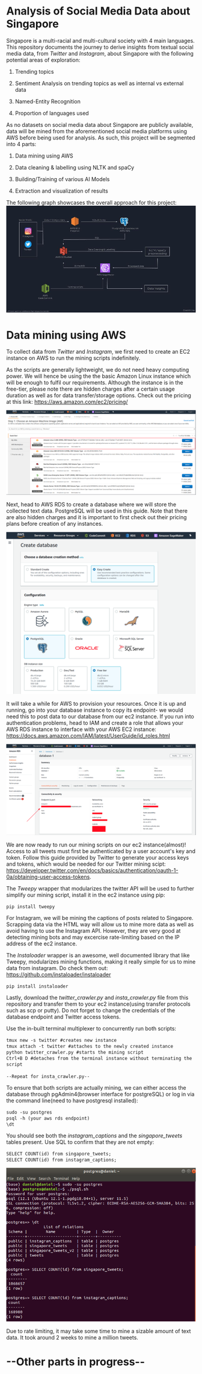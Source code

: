 # Analysis of Social Media Data about Singapore

Singapore is a multi-racial and multi-cultural society with 4 main languages. This repository documents the journey to derive insights from textual social media data, from *Twitter* and *Instagram*, about Singapore with the following potential areas of exploration:

1) Trending topics

2) Sentiment Analysis on trending topics as well as internal vs external data

3) Named-Entity Recognition

4) Proportion of languages used


As no datasets on social media data about Singapore are publicly available, data will be mined from the aforementioned social media platforms using AWS before being used for analysis. As such, this project will be segmented into 4 parts:

1) Data mining using AWS

2) Data cleaning & labelling using NLTK and spaCy

3) Building/Training of various AI Models

4) Extraction and visualization of results


The following graph showcases the overall approach for this project:
![](images/AWS%20flowchart.jpg)


# Data mining using AWS

To collect data from *Twitter* and *Instagram*, we first need to create an EC2 instance on AWS to run the mining scripts indefinitely.

As the scripts are generally lightweight, we do not need heavy computing power. We will hence be using the the basic Amazon Linux instance which will be enough to fulfil our requirements. Although the instance is in the free-tier, please note there are hidden charges after a certain usage duration as well as for data transfer/storage options. Check out the pricing at this link: https://aws.amazon.com/ec2/pricing/

![](images/ec2.png)

Next, head to AWS RDS to create a database where we will store the collected text data. PostgreSQL will be used in this guide. Note that there are also hidden charges and it is important to first check out their pricing plans before creation of any instances.

![](images/postgres.png)

It will take a while for AWS to provision your resources. Once it is up and running, go into your database instance to copy its endpoint- we would need this to post data to our database from our ec2 instance. If you run into authentication problems, head to IAM and create a role that allows your AWS RDS instance to interface with your AWS EC2 instance: https://docs.aws.amazon.com/IAM/latest/UserGuide/id_roles.html

![](images/endpoint.png)

We are now ready to run our mining scripts on our ec2 instance(almost)! Access to all tweets must first be authenticated by a user account's key and token. Follow this guide provided by Twitter to generate your access keys and tokens, which would be needed for our Twitter mining scipt: https://developer.twitter.com/en/docs/basics/authentication/oauth-1-0a/obtaining-user-access-tokens.

The *Tweepy* wrapper that modularizes the twitter API will be used to further simplify our mining script, install it in the ec2 instance using pip:
```
pip install tweepy
``` 

For Instagram, we will be mining the captions of posts related to Singapore. Scrapping data via the HTML way will allow us to mine more data as well as avoid having to use the Instagram API. However, they are very good at detecting mining bots and may excercise rate-limiting based on the IP address of the ec2 instance.

The *Instaloader* wrapper is an awesome, well documented library that like Tweepy, modularizes mining functions, making it really simple for us to mine data from instagram. Do check them out: https://github.com/instaloader/instaloader

```
pip install instaloader
```

Lastly, download the *twitter_crawler.py* and *insta_crawler.py* file from this repository and transfer them to your ec2 instance(using transfer protocols such as scp or putty). Do not forget to change the credentials of the database endpoint and Twitter access tokens.

Use the in-built terminal multiplexer to concurrently run both scripts:
```
tmux new -s twitter #creates new instance
tmux attach -t twitter #attaches to the newly created instance
python twitter_crawler.py #starts the mining script
Ctrl+B D #detaches from the terminal instance without terminating the script

--Repeat for insta_crawler.py--
```

To ensure that both scripts are actually mining, we can either access the database through pgAdmin4(browser interface for postgreSQL) or log in via the command line(need to have postgresql installed):
```
sudo -su postgres
psql -h (your aws rds endpoint)
\dt
```

You should see both the *instagram_captions* and the *singapore_tweets* tables present. Use SQL to confirm that they are not empty:
```
SELECT COUNT(id) from singapore_tweets;
SELECT COUNT(id) from instagram_captions;
```

![](images/db.png)

Due to rate limiting, it may take some time to mine a sizable amount of text data. It took around 2 weeks to mine a million tweets.

# --Other parts in progress--
